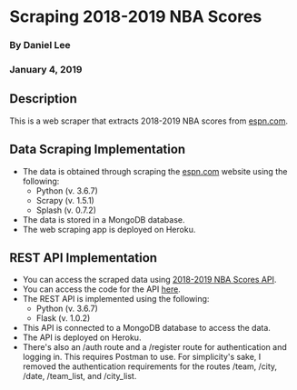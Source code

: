 # Scraping 2018-2019 NBA Scores

<h3>By Daniel Lee</h3>
<h3>January 4, 2019</h3>

## Description

This is a web scraper that extracts 2018-2019 NBA scores from <a href='http://www.espn.com'>espn.com</a>.

<h2>Data Scraping Implementation</h2>
	<ul>
		<li>The data is obtained through scraping the <a href="http://www.espn.com">espn.com</a> website using the following:
			<ul>
				<li>Python (v. 3.6.7)
				<li>Scrapy (v. 1.5.1)
				<li>Splash (v. 0.7.2)
			</ul>
		<li>The data is stored in a MongoDB database. 
		<li>The web scraping app is deployed on Heroku. 
	</ul>
<h2>REST API Implementation</h2>
	<ul>
		<li>You can access the scraped data using <a href='https://nba-scores-api.herokuapp.com/'>2018-2019 NBA Scores API</a>.
		<li>You can access the code for the API <a href='https://github.com/danielhanbitlee/nba_scores_api_flask_pymongo'>here</a>.
		<li>The REST API is implemented using the following:
		<ul>
			<li>Python (v. 3.6.7)
			<li>Flask (v. 1.0.2)
		</ul>
		<li>This API is connected to a MongoDB database to access the data.
		<li>The API is deployed on Heroku.
		<li>There's also an /auth route and a /register route for authentication and logging in. This requires Postman to use. For simplicity's sake, I removed the authentication requirements for the routes /team, /city, /date, /team_list, and /city_list.
	</ul>

